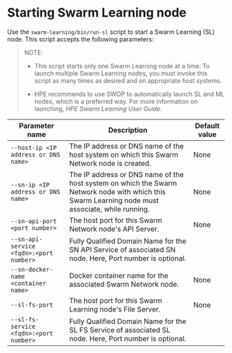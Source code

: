 # <a name="GUID-E6440875-7663-49AD-B00E-C767A41CB1B6"/> Starting Swarm Learning node

Use the `swarm-learning/bin/run-sl` script to start a Swarm Learning \(SL\) node. This script accepts the following parameters:

<blockquote>
NOTE:

-   This script starts only one Swarm Learning node at a time. To launch multiple Swarm Learning nodes, you must invoke this script as many times as desired and on appropriate host systems.

-   HPE recommends to use SWOP to automatically launch SL and ML nodes, which is a preferred way. For more information on launching, *HPE Swarm Learning User Guide*.


</blockquote>

|Parameter name|Description|Default value|
|--------------|-----------|-------------|
|`--host-ip <IP address or DNS name>`|The IP address or DNS name of the host system on which this Swarm Network node is created.|None|
|`--sn-ip <IP address or DNS name>`|The IP address or DNS name of the host system on which the Swarm Network node with which this Swarm Learning node must associate, while running.|None|
|`--sn-api-port <port number>`|The host port for this Swarm Network node's API Server.|None|
|`--sn-api-service <fqdn>:<port number>`|Fully Qualified Domain Name for the SN API Service of associated SN node. Here, Port number is optional.| |
|`--sn-docker-name <container name>`|Docker container name for the associated Swarm Network node.|None|
|`--sl-fs-port`|The host port for this Swarm Learning node's File Server.|None|
|`--sl-fs-service <fqdn>:<port number>`|Fully Qualified Domain Name for the SL FS Service of associated SL node. Here, Port number is optional.| |

